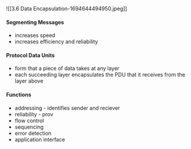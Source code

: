 ![[3.6 Data Encapsulation-1694644494950.jpeg]]
#### Segmenting Messages
- increases speed
- increases efficiency and reliability

#### Protocol Data Units
- form that a piece of data takes at any layer
- each succeeding layer encapsulates the PDU that it receives from the layer above

#### Functions
- addressing - identifies sender and reciever
- reliability - prov
- flow control
- sequencing
- error detection
- application interface

